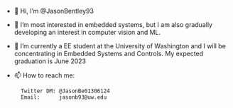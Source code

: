 - 👋 Hi, I’m @JasonBentley93
- 👀 I’m most interested in embedded systems, but I am also gradually developing an interest in computer vision and ML.
- 🌱 I’m currently a EE student at the University of Washington and I will be concentrating in Embedded Systems and Controls. My expected graduation is June 2023
- 📫 How to reach me: 
        
        Twitter DM: @JasonBe01306124
        Email:      jasonb93@uw.edu


